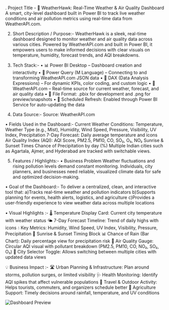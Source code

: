 . Project Title - 
🦅 WeatherHawk: Real-Time Weather & Air Quality Dashboard
A smart, city-level dashboard built in Power BI to track live weather conditions and air pollution metrics using real-time data from WeatherAPI.com.

2. Short Description / Purpose:-
WeatherHawk is a sleek, real-time dashboard designed to monitor weather and air quality data across various cities. Powered by WeatherAPI.com and built in Power BI, it empowers users to make informed decisions with clear visuals on temperature, humidity, forecast trends, and AQI breakdowns.

3. Tech Stack:-
• 📊 Power BI Desktop – Dashboard creation and interactivity
• 📂 Power Query (M Language) – Connecting to and transforming WeatherAPI.com JSON data
• 🧠 DAX (Data Analysis Expressions) – For dynamic KPIs, color coding, and custom logic
• 🔗 WeatherAPI.com – Real-time source for current weather, forecast, and air quality data
• 📁 File Format: .pbix for development and .png for preview/snapshots
• 🔄 Scheduled Refresh: Enabled through Power BI Service for auto-updating the data

4. Data Source:-
Source: WeatherAPI.com

• Fields Used in the Dashboard:-
Current Weather Conditions: Temperature, Weather Type (e.g., Mist), Humidity, Wind Speed, Pressure, Visibility, UV Index, Precipitation
7-Day Forecast: Daily average temperature and icons
Air Quality Index (AQI): AQI Score, PM2.5, PM10, CO, SO₂, O₃, NO₂
Sunrise & Sunset Times
Chance of Precipitation by day (%)
Multiple Indian cities such as Agartala, Ajmer, and Hyderabad are tracked with switchable views.

5. Features / Highlights:-
• Business Problem
Weather fluctuations and rising pollution levels demand constant monitoring. Individuals, city planners, and businesses need reliable, visualized climate data for safe and optimized decision-making.

•  Goal of the Dashboard:-
To deliver a centralized, clean, and interactive tool that:
a)Tracks real-time weather and pollution indicators
b)Supports planning for events, health alerts, logistics, and agriculture
c)Provides a user-friendly experience to view weather data across multiple locations

•  Visual Highlights :-
🌡️ Temperature Display Card: Current city temperature with weather status
🌤️ 7-Day Forecast Timeline: Trend of daily highs with icons
💧 Key Metrics: Humidity, Wind Speed, UV Index, Visibility, Pressure, Precipitation
🌇 Sunrise & Sunset Timing Block
📊 Chance of Rain (Bar Chart): Daily percentage view for precipitation risk
🧪 Air Quality Gauge: Circular AQI visual with pollutant breakdown (PM2.5, PM10, CO, NO₂, SO₂, O₃)
🌃 City Selector Toggle: Allows switching between multiple cities with updated data views

💡 Business Impact :-
🛣 Urban Planning & Infrastructure: Plan around storms, pollution surges, or limited visibility
🩺 Health Monitoring: Identify AQI spikes that affect vulnerable populations
🧳 Travel & Outdoor Activity: Helps tourists, commuters, and organizers schedule better
🌾 Agriculture Support: Timely decisions around rainfall, temperature, and UV conditions

![Dashboard Preview]()

